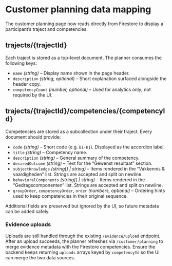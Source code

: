 # Customer planning data mapping

The customer planning page now reads directly from Firestore to display a participant’s traject and competencies.

## trajects/{trajectId}

Each traject is stored as a top-level document. The planner consumes the following keys:

- `name` _(string)_ – Display name shown in the page header.
- `description` _(string, optional)_ – Short explanation surfaced alongside the header copy.
- `competencyCount` _(number, optional)_ – Used for analytics only; not required by the UI.

## trajects/{trajectId}/competencies/{competencyId}

Competencies are stored as a subcollection under their traject. Every document should provide:

- `code` _(string)_ – Short code (e.g. `B1-K1`). Displayed as the accordion label.
- `title` _(string)_ – Competency name.
- `description` _(string)_ – General summary of the competency.
- `desiredOutcome` _(string)_ – Text for the “Gewenst resultaat” section.
- `subjectKnowledge` _(string[] | string)_ – Items rendered in the “Vakkennis & vaardigheden” list. Strings are accepted and split on newline.
- `behavioralComponents` _(string[] | string)_ – Items rendered in the “Gedragscomponenten” list. Strings are accepted and split on newline.
- `groupOrder`, `competencyOrder`, `order` _(numbers, optional)_ – Ordering hints used to keep competencies in their original sequence.

Additional fields are preserved but ignored by the UI, so future metadata can be added safely.

### Evidence uploads

Uploads are still handled through the existing `/evidence/upload` endpoint. After an upload succeeds, the planner refreshes via `/customer/planning` to merge evidence metadata with the Firestore competencies. Ensure the backend keeps returning `uploads` arrays keyed by `competencyId` so the UI can merge the two data sources.
